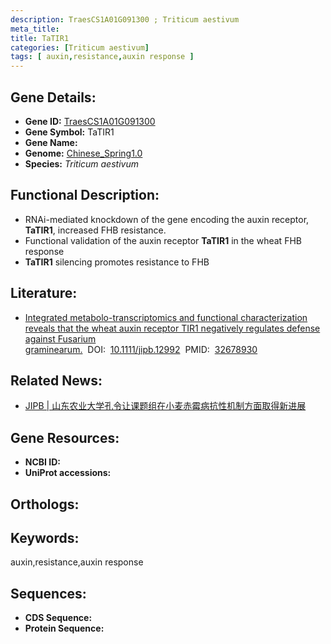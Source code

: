 ```yaml
---
description: TraesCS1A01G091300 ; Triticum aestivum
meta_title:
title: TaTIR1
categories: [Triticum aestivum]
tags: [ auxin,resistance,auxin response ]
---
```


## Gene Details:
- **Gene ID:**	[TraesCS1A01G091300]()
- **Gene Symbol:** TaTIR1
- **Gene Name:** 
- **Genome:** [Chinese_Spring1.0]()
- **Species:** *Triticum aestivum*

## Functional Description:
   - RNAi-mediated knockdown of the gene encoding the auxin receptor, **TaTIR1**, increased FHB resistance.
   - Functional validation of the auxin receptor **TaTIR1** in the wheat FHB response
   - **TaTIR1** silencing promotes resistance to FHB

## Literature:
   - [Integrated metabolo-transcriptomics and functional characterization reveals that the wheat auxin receptor TIR1 negatively regulates defense against Fusarium graminearum.]( https://onlinelibrary.wiley.com/doi/10.1111/jipb.12992)&nbsp;&nbsp;DOI:&nbsp;&nbsp;[10.1111/jipb.12992](https://onlinelibrary.wiley.com/doi/10.1111/jipb.12992)&nbsp;&nbsp;PMID:&nbsp;&nbsp;[32678930](https://pubmed.ncbi.nlm.nih.gov/32678930/)

## Related News:
   - [JIPB | 山东农业大学孔令让课题组在小麦赤霉病抗性机制方面取得新进展](https://mp.weixin.qq.com/s?__biz=Mzg3MDEwNDEyMg==&mid=2247492919&idx=4&sn=9bee11788c01e09f905d33a1e4aa8380&chksm=ce904862f9e7c174adfbdcc53fc7f6b2358ff912fd809004d177e29615efb6b4eab06528a9ce&scene=27#wechat_redirect)

## Gene Resources:
- **NCBI ID:** [](https://www.ncbi.nlm.nih.gov/gene/?term=)
- **UniProt accessions:** [](https://www.uniprot.org/uniprotkb//entry)

## Orthologs:

## Keywords:
auxin,resistance,auxin response

## Sequences:
- **CDS Sequence:**
- **Protein Sequence:**
